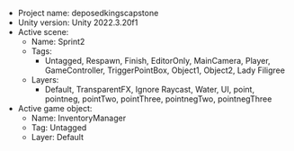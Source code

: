 <!-- UNITY CODE ASSIST INSTRUCTIONS START -->
- Project name: deposedkingscapstone
- Unity version: Unity 2022.3.20f1
- Active scene:
  - Name: Sprint2
  - Tags:
    - Untagged, Respawn, Finish, EditorOnly, MainCamera, Player, GameController, TriggerPointBox, Object1, Object2, Lady Filigree
  - Layers:
    - Default, TransparentFX, Ignore Raycast, Water, UI, point, pointneg, pointTwo, pointThree, pointnegTwo, pointnegThree
- Active game object:
  - Name: InventoryManager
  - Tag: Untagged
  - Layer: Default
<!-- UNITY CODE ASSIST INSTRUCTIONS END -->